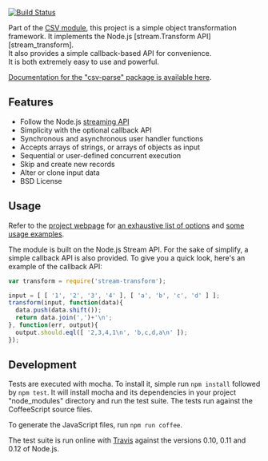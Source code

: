 [![Build Status](https://secure.travis-ci.org/wdavidw/node-csv-parse.png)][travis]

Part of the [CSV module][csv_home], this project is a simple object
transformation framework. It implements the Node.js [stream.Transform API][stream_transform].  
It also provides a simple callback-based API for convenience.  
It is both extremely easy to use and powerful.

[Documentation for the "csv-parse" package is available here][home].

## Features

*   Follow the Node.js [streaming API][streamtransform]
*   Simplicity with the optional callback API
*   Synchronous and asynchronous user handler functions
*   Accepts arrays of strings, or arrays of objects as input
*   Sequential or user-defined concurrent execution
*   Skip and create new records
*   Alter or clone input data
*   BSD License

Usage
-----

Refer to the [project webpage][home] for [an exhaustive list of options][home]
and [some usage examples][examples]. 

The module is built on the Node.js Stream API. For the sake of simplify, a
simple callback API is also provided. To give you a quick look, here's an
example of the callback API:

```javascript
var transform = require('stream-transform');

input = [ [ '1', '2', '3', '4' ], [ 'a', 'b', 'c', 'd' ] ];
transform(input, function(data){
  data.push(data.shift());
  return data.join(',')+'\n';
}, function(err, output){
  output.should.eql([ '2,3,4,1\n', 'b,c,d,a\n' ]);
});
```

Development
-----------

Tests are executed with mocha. To install it, simple run `npm install` 
followed by `npm test`. It will install mocha and its dependencies in your 
project "node_modules" directory and run the test suite. The tests run 
against the CoffeeScript source files.

To generate the JavaScript files, run `npm run coffee`.

The test suite is run online with [Travis][travis] against the versions 
0.10, 0.11 and 0.12 of Node.js.


[streamtransform]: http://nodejs.org/api/stream.html#stream_class_stream_transform
[home]: http://csv.adaltas.com/transform/
[examples]: http://csv.adaltas.com/transform/examples/
[csv_home]: https://github.com/wdavidw/node-csv
[stream-samples]: https://github.com/wdavidw/node-stream-transform/tree/master/samples
[stream-test]: https://github.com/wdavidw/node-stream-transform/tree/master/test
[travis]: http://travis-ci.org/wdavidw/node-stream-transform

